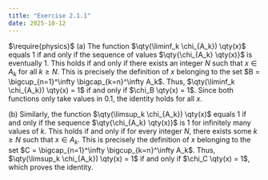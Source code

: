 ```yaml
---
title: "Exercise 2.1.1"
date: 2025-10-12
---
```

$\require{physics}$
(a) The function $\qty(\liminf_k \chi_{A_k}) \qty(x)$ equals $1$ if and only if the sequence of values $\qty{\chi_{A_k} \qty(x)}$ is eventually $1$. 
This holds if and only if there exists an integer $N$ such that $x \in A_k$ for all $k \geq N$. 
This is precisely the definition of $x$ belonging to the set $B = \bigcup_{n=1}^\infty \bigcap_{k=n}^\infty A_k$. 
Thus, $\qty(\liminf_k \chi_{A_k}) \qty(x) = 1$ if and only if $\chi_B \qty(x) = 1$. 
Since both functions only take values in $\qty{0, 1}$, the identity holds for all $x$. 

(b) Similarly, the function $\qty(\limsup_k \chi_{A_k}) \qty(x)$ equals $1$ if and only if the sequence $\qty{\chi_{A_k} \qty(x)}$ is $1$ for infinitely many values of $k$. 
This holds if and only if for every integer $N$, there exists some $k \geq N$ such that $x \in A_k$. 
This is precisely the definition of $x$ belonging to the set $C = \bigcap_{n=1}^\infty \bigcup_{k=n}^\infty A_k$. 
Thus, $\qty(\limsup_k \chi_{A_k}) \qty(x) = 1$ if and only if $\chi_C \qty(x) = 1$, which proves the identity. 
